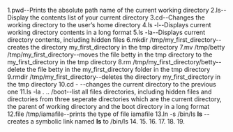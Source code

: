 1.pwd--Prints the absolute path name of the current working directory
2.ls--Display the contents list of your current directory
3.cd--Changes the working directory to the user’s home directory
4.ls -l--Displays current working directory contents in a long format
5.ls -la--Displays current directory contents, including hidden files
6.mkdir /tmp/my_first_directory--creates the directory my_first_directory in the tmp directory
7.mv /tmp/betty /tmp/my_first_directory--moves the file betty in the tmp directory to the my_first_directory in the tmp directory
8.rm /tmp/my_first_directory/betty--delete the file betty in the my_first_directory folder in the tmp directory
9.rmdir /tmp/my_first_directory--deletes the directory my_first_directory in the tmp directory
10.cd - --changes the current directory to the previous one
11.ls -la . .. /boot--list all files directories, including hidden files and directories from three seperate directories which are the current directory, the parent of working directory and the boot directory in a long format
12.file /tmp/iamafile--prints the type of file iamafile
13.ln -s /bin/ls __ls__ --creates a symbolic link named __ls__ to /bin/ls
14.
15.
16.
17.
18.
19.